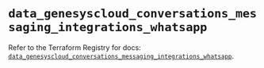 # `data_genesyscloud_conversations_messaging_integrations_whatsapp`

Refer to the Terraform Registry for docs: [`data_genesyscloud_conversations_messaging_integrations_whatsapp`](https://registry.terraform.io/providers/mypurecloud/genesyscloud/1.70.0/docs/data-sources/conversations_messaging_integrations_whatsapp).
